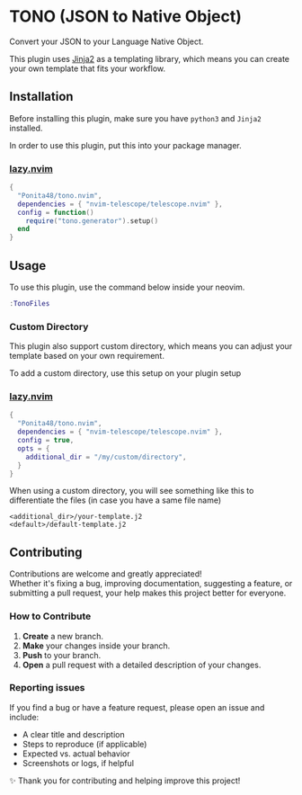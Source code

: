 # TONO (JSON to Native Object)

Convert your JSON to your Language Native Object.

This plugin uses [Jinja2](https://jinja.palletsprojects.com/en/stable/) as a templating library, which means you can create your own template that fits your workflow.

## Installation

Before installing this plugin, make sure you have `python3` and `Jinja2` installed.

In order to use this plugin, put this into your package manager.

### [lazy.nvim](https://github.com/folke/lazy.nvim)
```lua
{
  "Ponita48/tono.nvim",
  dependencies = { "nvim-telescope/telescope.nvim" },
  config = function()
    require("tono.generator").setup()
  end
}
```

## Usage

To use this plugin, use the command below inside your neovim.

```lua
:TonoFiles
```

### Custom Directory

This plugin also support custom directory, which means you can adjust your template based on your own requirement.

To add a custom directory, use this setup on your plugin setup

### [lazy.nvim](https://github.com/folke/lazy.nvim)
```lua
{
  "Ponita48/tono.nvim",
  dependencies = { "nvim-telescope/telescope.nvim" },
  config = true,
  opts = {
    additional_dir = "/my/custom/directory",
  }
}
```

When using a custom directory, you will see something like this to differentiate the files (in case you have a same file name)

```
<additional_dir>/your-template.j2
<default>/default-template.j2
```

## Contributing

Contributions are welcome and greatly appreciated!  
Whether it's fixing a bug, improving documentation, suggesting a feature, or submitting a pull request, your help makes this project better for everyone.

### How to Contribute

1. **Create** a new branch.
2. **Make** your changes inside your branch.
3. **Push** to your branch.
4. **Open** a pull request with a detailed description of your changes.


### Reporting issues

If you find a bug or have a feature request, please open an issue and include:

- A clear title and description
- Steps to reproduce (if applicable)
- Expected vs. actual behavior
- Screenshots or logs, if helpful

✨ Thank you for contributing and helping improve this project!

